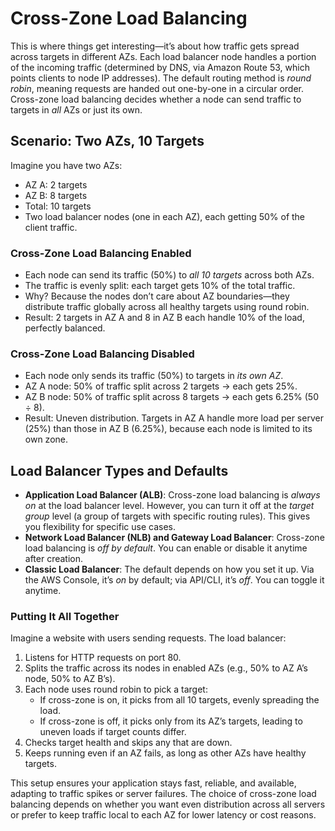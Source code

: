 # Cross-Zone Load Balancing
This is where things get interesting—it’s about how traffic gets spread across targets in different AZs. Each load balancer node handles a portion of the incoming traffic (determined by DNS, via Amazon Route 53, which points clients to node IP addresses). The default routing method is *round robin*, meaning requests are handed out one-by-one in a circular order. Cross-zone load balancing decides whether a node can send traffic to targets in *all* AZs or just its own.

## Scenario: Two AZs, 10 Targets
Imagine you have two AZs:
- AZ A: 2 targets
- AZ B: 8 targets
- Total: 10 targets
- Two load balancer nodes (one in each AZ), each getting 50% of the client traffic.

### Cross-Zone Load Balancing Enabled
- Each node can send its traffic (50%) to *all 10 targets* across both AZs.
- The traffic is evenly split: each target gets 10% of the total traffic.
- Why? Because the nodes don’t care about AZ boundaries—they distribute traffic globally across all healthy targets using round robin.
- Result: 2 targets in AZ A and 8 in AZ B each handle 10% of the load, perfectly balanced.

### Cross-Zone Load Balancing Disabled
- Each node only sends its traffic (50%) to targets in *its own AZ*.
- AZ A node: 50% of traffic split across 2 targets → each gets 25%.
- AZ B node: 50% of traffic split across 8 targets → each gets 6.25% (50 ÷ 8).
- Result: Uneven distribution. Targets in AZ A handle more load per server (25%) than those in AZ B (6.25%), because each node is limited to its own zone.

## Load Balancer Types and Defaults
- **Application Load Balancer (ALB)**: Cross-zone load balancing is *always on* at the load balancer level. However, you can turn it off at the *target group* level (a group of targets with specific routing rules). This gives you flexibility for specific use cases.
- **Network Load Balancer (NLB) and Gateway Load Balancer**: Cross-zone load balancing is *off by default*. You can enable or disable it anytime after creation.
- **Classic Load Balancer**: The default depends on how you set it up. Via the AWS Console, it’s *on* by default; via API/CLI, it’s *off*. You can toggle it anytime.

### Putting It All Together
Imagine a website with users sending requests. The load balancer:
1. Listens for HTTP requests on port 80.
2. Splits the traffic across its nodes in enabled AZs (e.g., 50% to AZ A’s node, 50% to AZ B’s).
3. Each node uses round robin to pick a target:
   - If cross-zone is on, it picks from all 10 targets, evenly spreading the load.
   - If cross-zone is off, it picks only from its AZ’s targets, leading to uneven loads if target counts differ.
4. Checks target health and skips any that are down.
5. Keeps running even if an AZ fails, as long as other AZs have healthy targets.

This setup ensures your application stays fast, reliable, and available, adapting to traffic spikes or server failures. The choice of cross-zone load balancing depends on whether you want even distribution across all servers or prefer to keep traffic local to each AZ for lower latency or cost reasons.



